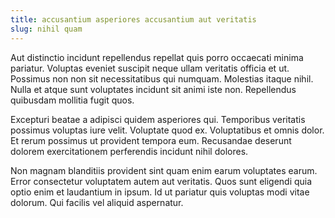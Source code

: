 ```yaml
---
title: accusantium asperiores accusantium aut veritatis
slug: nihil quam
---
```


Aut distinctio incidunt repellendus repellat quis porro occaecati minima pariatur. Voluptas eveniet suscipit neque ullam veritatis officia et ut. Possimus non non sit necessitatibus qui numquam. Molestias itaque nihil. Nulla et atque sunt voluptates incidunt sit animi iste non. Repellendus quibusdam mollitia fugit quos.

Excepturi beatae a adipisci quidem asperiores qui. Temporibus veritatis possimus voluptas iure velit. Voluptate quod ex. Voluptatibus et omnis dolor. Et rerum possimus ut provident tempora eum. Recusandae deserunt dolorem exercitationem perferendis incidunt nihil dolores.

Non magnam blanditiis provident sint quam enim earum voluptates earum. Error consectetur voluptatem autem aut veritatis. Quos sunt eligendi quia optio enim et laudantium in ipsum. Id ut pariatur quis voluptas modi vitae dolorum. Qui facilis vel aliquid aspernatur.
